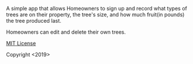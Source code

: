 A simple app that allows Homeowners to sign up and record what types of trees are on their property, the tree's size, and how much fruit(in pounds) the tree produced last.

Homeowners can edit and delete their own trees.

<a href="https://opensource.org/licenses/MIT">MIT License</a>

Copyright <2019> <kjdub01>
